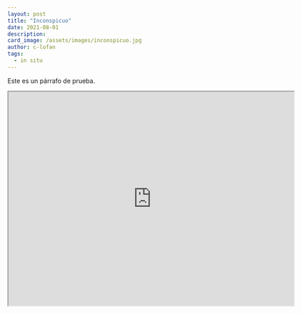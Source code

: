 ```yaml
---
layout: post
title: "Inconspicuo"
date: 2021-08-01
description: 
card_image: /assets/images/inconspicuo.jpg
author: c-lofan
tags:
  - in situ
---
```


Este es un párrafo de prueba.

<iframe src="https://drive.google.com/file/d/1C-dMCp_S03kQIZtQlilJSyw4kIaYJ4HT/preview" width="640" height="480" allow="autoplay"></iframe>